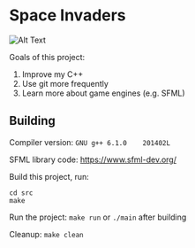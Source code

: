 # Space Invaders
![Alt Text](https://i.imgur.com/7gP5z4n.gif)

Goals of this project:
1. Improve my C++
2. Use git more frequently
3. Learn more about game engines (e.g. SFML)

## Building
Compiler version: `GNU g++ 6.1.0	201402L`

SFML library code: https://www.sfml-dev.org/

Build this project, run:

```
cd src
make
```
Run the project: `make run` or `./main` after building

Cleanup: `make clean`